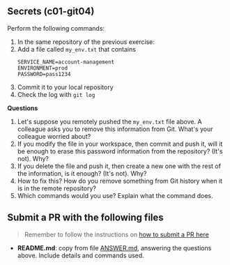 ## Secrets (c01-git04)

Perform the following commands:
1. In the same repository of the previous exercise:
2. Add a file called `my_env.txt` that contains
    ```
    SERVICE_NAME=account-management
    ENVIRONMENT=prod
    PASSWORD=pass1234
    ```
1. Commit it to your local repository
2. Check the log with `git log`

**Questions**

1. Let's suppose you remotely pushed the `my_env.txt` file above. A colleague asks you to remove this information from Git. What's your colleague worried about?
2. If you modify the file in your workspace, then commit and push it, will it be enough to erase this password information from the repository? (It's not). Why?
3. If you delete the file and push it, then create a new one with the rest of the information, is it enough? (It's not). Why?
4. How to fix this? How do you remove something from Git history when it is in the remote repository?
5. Which commands would you use? Explain what the command does.

## Submit a PR with the following files

> Remember to follow the instructions on [how to submit a PR here](/README.md#exercises)

- **README.md**: copy from file [ANSWER.md](ANSWER.md), answering the questions above. Include details and commands used.